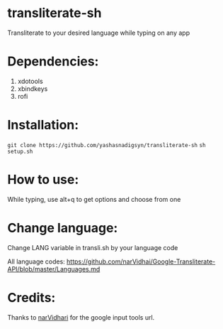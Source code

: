 # transliterate-sh
Transliterate to your desired language while typing on any app

# Dependencies:
1) xdotools
2) xbindkeys
3) rofi

# Installation:
`git clone https://github.com/yashasnadigsyn/transliterate-sh`
`sh setup.sh`

# How to use:
While typing, use alt+q to get options and choose from one

# Change language:
Change LANG variable in transli.sh by your language code

All language codes: https://github.com/narVidhai/Google-Transliterate-API/blob/master/Languages.md

# Credits:
Thanks to <a href="https://github.com/narVidhai/Google-Transliterate-API/">narVidhari</a> for the google input tools url.
